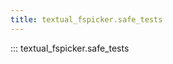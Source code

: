 ```yaml
---
title: textual_fspicker.safe_tests
---
```


::: textual_fspicker.safe_tests

[//]: # (safe_tests.md ends here)
